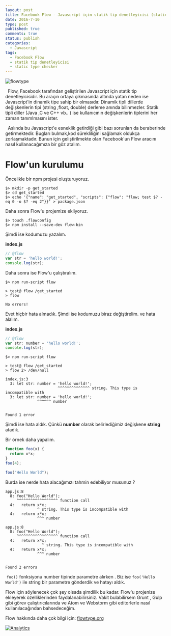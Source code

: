 ```yaml
---
layout: post
title: Facebook Flow - Javascript için statik tip denetleyicisi (static type checker)
date: 2016-7-10
type: post
published: true
comments: true
status: publish
categories:
  - Javascript
tags:
  - Facebook Flow
  - statik tip denetleyicisi
  - static type checker
---
```

![flowtype](https://flowtype.org/static/flow-og-image.png)

&nbsp;&nbsp;Flow, Facebook tarafından geliştirilen Javascript için statik tip denetleyicisidir. Bu araçın ortaya çıkmasında altında yatan neden ise Javascript'in dinamik tipe sahip bir olmasıdır. Dinamik tipli dillerde değişkenlerin tipi (string ,float, double) derleme anında bilinmezler. Statik tipli diller (Java ,C ve C++ vb.. ) ise kullanıcının değişkenlerin tiplerini her zaman tanımlmasını ister.

&nbsp;&nbsp;Aslında bu Javascript'e esneklik getirdiği gibi bazı sorunları da beraberinde getirmektedir. Bugları bulmak,kod sürekliliğini sağlamak oldukça zorlaşmaktadır. Bunun için geliştirilmekte olan Facebook'un Flow aracını nasıl kullanacağımıza bir göz atalım.

# Flow'un kurulumu

Öncelikle bir npm projesi oluşturuyoruz.

```
$> mkdir -p get_started
$> cd get_started
$> echo '{"name": "get_started", "scripts": {"flow": "flow; test $? -eq 0 -o $? -eq 2"}}' > package.json
```

Daha sonra Flow'u projemize ekliyoruz.

```
$> touch .flowconfig
$> npm install --save-dev flow-bin
```

Şimdi ise kodumuzu yazalım.

**index.js**

```javascript
// @flow
var str = 'hello world!';
console.log(str);
```

Daha sonra ise Flow'u çalıştıralım.

```
$> npm run-script flow

> test@ flow /get_started
> flow

No errors!
```

Evet hiçbir hata almadık.  Şimdi ise kodumuzu biraz değiştirelim. ve hata alalım.

**index.js**

```javascript
// @flow
var str: number = 'hello world!';
console.log(str);
```

```
$> npm run-script flow

> test@ flow /get_started
> flow 2> /dev/null

index.js:3
  3: let str: number = 'hello world!';
                       ^^^^^^^^^^^^^^ string. This type is incompatible with
  3: let str: number = 'hello world!';
              ^^^^^^ number


Found 1 error
```
Şimdi ise hata aldık. Çünkü **number** olarak belirlediğimiz değişkene **string** atadık.


Bir örnek daha yapalım.


```javascript
function foo(x) {
  return x*x;
}
foo(4);

foo("Hello World");

```

Burda ise nerde hata alacağımızı tahmin edebiliyor musunuz ?

```
app.js:8
  8: foo("Hello World");
     ^^^^^^^^^^^^^^^^^^ function call
  4:   return x*x;
              ^ string. This type is incompatible with
  4:   return x*x;
              ^^^ number

app.js:8
  8: foo("Hello World");
     ^^^^^^^^^^^^^^^^^^ function call
  4:   return x*x;
                ^ string. This type is incompatible with
  4:   return x*x;
              ^^^ number


Found 2 errors
```
&nbsp;```foo()``` fonksiyonu number tipinde parametre alırken . Biz ise  ```foo('Hello World')``` ile string bir parametre gönderdik ve hatayı aldık.

Flow için söylenecek çok şey olsada şimdilik bu kadar. Flow'u projenize  ekleyerek özelliklerinden faydalanabilirsiniz. Vakit bulabilirsem Grunt , Gulp  gibi görev çalıştırıcılarında ve Atom ve Webstorm gibi editorlerle nasıl kullanılacağından bahsedeceğim.


Flow hakkında daha çok bilgi için: [flowtype.org](https://flowtype.org/)

[![Analytics](https://ga-beacon.appspot.com/UA-54922205-13/facebook-flow)](https://github.com/igrigorik/ga-beacon)
